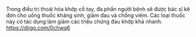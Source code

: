 Trong điều trị thoái hóa khớp cổ tay, đa phần người bệnh sẽ được bác sĩ kê đơn cho uống thuốc kháng sinh, giảm đau và chống viêm. Các loại thuốc này có tác dụng làm giảm các triệu chứng đau khớp khá nhanh.
https://diigo.com/0chwq6
